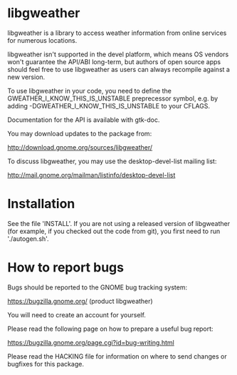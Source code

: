 libgweather
===========

libgweather is a library to access weather information from online
services for numerous locations.

libgweather isn't supported in the devel platform, which means OS vendors
won't guarantee the API/ABI long-term, but authors of open source apps
should feel free to use libgweather as users can always recompile against
a new version.

To use libgweather in your code, you need to define the
GWEATHER_I_KNOW_THIS_IS_UNSTABLE preprecessor symbol, e.g. by adding
-DGWEATHER_I_KNOW_THIS_IS_UNSTABLE to your CFLAGS.

Documentation for the API is available with gtk-doc.

You may download updates to the package from:

   http://download.gnome.org/sources/libgweather/

To discuss libgweather, you may use the desktop-devel-list mailing list:

  http://mail.gnome.org/mailman/listinfo/desktop-devel-list


Installation
============

See the file 'INSTALL'. If you are not using a released version of
libgweather (for example, if you checked out the code from git), you
first need to run './autogen.sh'.


How to report bugs
==================

Bugs should be reported to the GNOME bug tracking system:

   https://bugzilla.gnome.org/ (product libgweather)

You will need to create an account for yourself.

Please read the following page on how to prepare a useful bug report:

   https://bugzilla.gnome.org/page.cgi?id=bug-writing.html

Please read the HACKING file for information on where to send changes or
bugfixes for this package.
